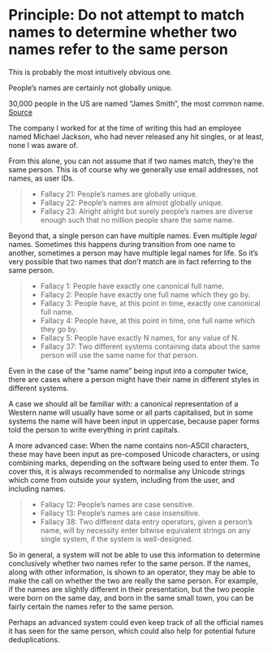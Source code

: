 # Principle: Do not attempt to match names to determine whether two names refer to the same person

This is probably the most intuitively obvious one.

People’s names are certainly not globally unique.

30,000 people in the US are named “James Smith”, the most common name.
[Source](https://fivethirtyeight.com/features/whats-the-most-common-name-in-america/)

The company I worked for at the time of writing this had an employee named Michael Jackson,
who had never released any hit singles, or at least, none I was aware of.

From this alone, you can not assume that if two names match, they’re the same person.
This is of course why we generally use email addresses, not names, as user IDs.

> - Fallacy 21: People’s names are globally unique.
> - Fallacy 22: People’s names are almost globally unique.
> - Fallacy 23: Alright alright but surely people’s names are diverse enough such that no million people
>   share the same name.

Beyond that, a single person can have multiple names. Even multiple _legal_ names.
Sometimes this happens during transition from one name to another, sometimes a person
may have multiple legal names for life. So it’s very possible that two names that _don’t_
match are in fact referring to the same person.

> - Fallacy 1: People have exactly one canonical full name.
> - Fallacy 2: People have exactly one full name which they go by.
> - Fallacy 3: People have, at this point in time, exactly one canonical full name.
> - Fallacy 4: People have, at this point in time, one full name which they go by.
> - Fallacy 5: People have exactly N names, for any value of N.
> - Fallacy 37: Two different systems containing data about the same person will use the same name for that person.

Even in the case of the “same name” being input into a computer twice, there are cases where
a person might have their name in different styles in different systems.

A case we should all be familiar with: a canonical representation of a Western name
will usually have some or all parts capitalised, but in some systems the name will have
been input in uppercase, because paper forms told the person to write everything in print capitals.

A more advanced case: When the name contains non-ASCII characters, these may have been input
as pre-composed Unicode characters, or using combining marks, depending on the software being
used to enter them. To cover this, it is always recommended to normalise any Unicode strings
which come from outside your system, including from the user, and including names.

> - Fallacy 12: People’s names are case sensitive.
> - Fallacy 13: People’s names are case insensitive.
> - Fallacy 38: Two different data entry operators, given a person’s name, will by necessity enter
>   bitwise equivalent strings on any single system, if the system is well-designed.

So in general, a system will not be able to use this information to determine conclusively
whether two names refer to the same person. If the names, along with other information,
is shown to an operator, they may be able to make the call on whether the two are really
the same person. For example, if the names are slightly different in their presentation,
but the two people were born on the same day, and born in the same small town, you can
be fairly certain the names refer to the same person.

Perhaps an advanced system could even keep track of all the official names it has seen
for the same person, which could also help for potential future deduplications.
